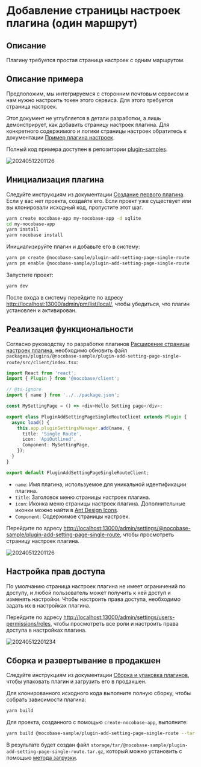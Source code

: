 # Добавление страницы настроек плагина (один маршрут)

## Описание

Плагину требуется простая страница настроек с одним маршрутом.

## Описание примера

Предположим, мы интегрируемся с сторонним почтовым сервисом и нам нужно настроить токен этого сервиса. Для этого требуется страница настроек.

Этот документ не углубляется в детали разработки, а лишь демонстрирует, как добавить страницу настроек плагина. Для конкретного содержимого и логики страницы настроек обратитесь к документации [Пример плагина настроек](/plugin-samples/plugin-settings).

Полный код примера доступен в репозитории [plugin-samples](https://github.com/nocobase/plugin-samples/tree/main/packages/plugins/%40nocobase-sample/plugin-add-setting-page-single-route).

![20240512201126](https://static-docs.nocobase.com/20240512201126.png)

## Инициализация плагина

Следуйте инструкциям из документации [Создание первого плагина](/development/your-fisrt-plugin). Если у вас нет проекта, создайте его. Если проект уже существует или вы клонировали исходный код, пропустите этот шаг.

```bash
yarn create nocobase-app my-nocobase-app -d sqlite
cd my-nocobase-app
yarn install
yarn nocobase install
```

Инициализируйте плагин и добавьте его в систему:

```bash
yarn pm create @nocobase-sample/plugin-add-setting-page-single-route
yarn pm enable @nocobase-sample/plugin-add-setting-page-single-route
```

Запустите проект:

```bash
yarn dev
```

После входа в систему перейдите по адресу [http://localhost:13000/admin/pm/list/local/](http://localhost:13000/admin/pm/list/local/), чтобы убедиться, что плагин установлен и активирован.

## Реализация функциональности

Согласно руководству по разработке плагинов [Расширение страницы настроек плагина](/development/client/router#extending-plugin-settings-page), необходимо обновить файл `packages/plugins/@nocobase-sample/plugin-add-setting-page-single-route/src/client/index.tsx`:

```ts
import React from 'react';
import { Plugin } from '@nocobase/client';

// @ts-ignore
import { name } from '../../package.json';

const MySettingPage = () => <div>Hello Setting page</div>;

export class PluginAddSettingPageSingleRouteClient extends Plugin {
  async load() {
    this.app.pluginSettingsManager.add(name, {
      title: 'Single Route',
      icon: 'ApiOutlined',
      Component: MySettingPage,
    });
  }
}

export default PluginAddSettingPageSingleRouteClient;
```

- `name`: Имя плагина, используемое для уникальной идентификации плагина.
- `title`: Заголовок меню страницы настроек плагина.
- `icon`: Иконка меню страницы настроек плагина. Дополнительные иконки можно найти в [Ant Design Icons](https://ant.design/components/icon/).
- `Component`: Содержимое страницы настроек.

Перейдите по адресу [http://localhost:13000/admin/settings/@nocobase-sample/plugin-add-setting-page-single-route](http://localhost:13000/admin/settings/@nocobase-sample/plugin-add-setting-page-single-route), чтобы просмотреть страницу настроек плагина.

![20240512201126](https://static-docs.nocobase.com/20240512201126.png)

## Настройка прав доступа

По умолчанию страница настроек плагина не имеет ограничений по доступу, и любой пользователь может получить к ней доступ и изменять настройки. Чтобы настроить права доступа, необходимо задать их в настройках плагина.

Перейдите по адресу [http://localhost:13000/admin/settings/users-permissions/roles](http://localhost:13000/admin/settings/users-permissions/roles), чтобы просмотреть все роли и настроить права доступа в настройках плагина.

![20240512201234](https://static-docs.nocobase.com/20240512201234.png)

## Сборка и развертывание в продакшен

Следуйте инструкциям из документации [Сборка и упаковка плагинов](/development/your-fisrt-plugin#building-and-packaging-plugins), чтобы упаковать плагин и загрузить его в продакшен.

Для клонированного исходного кода выполните полную сборку, чтобы собрать зависимости плагина:

```bash
yarn build
```

Для проекта, созданного с помощью `create-nocobase-app`, выполните:

```bash
yarn build @nocobase-sample/plugin-add-setting-page-single-route --tar
```

В результате будет создан файл `storage/tar/@nocobase-sample/plugin-add-setting-page-single-route.tar.gz`, который можно установить с помощью [метода загрузки](/welcome/getting-started/plugin).
